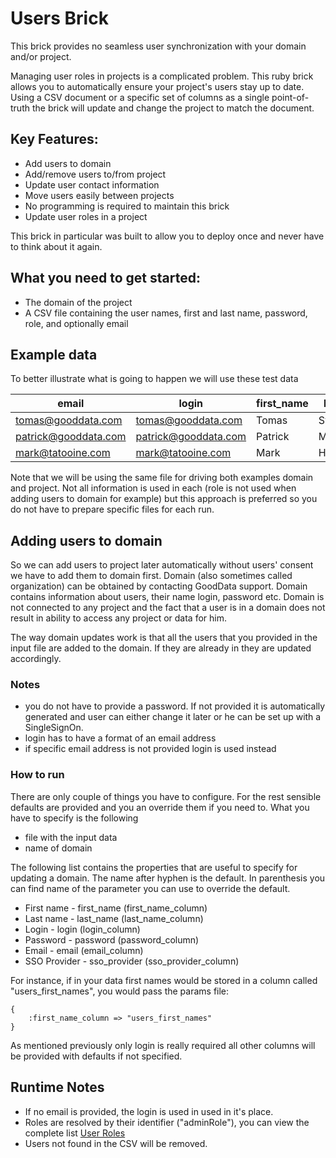 Users Brick
==========
This brick provides no seamless user synchronization with your domain and/or project.

Managing user roles in projects is a complicated problem. This ruby brick allows you to automatically ensure your project's users stay up to date. Using a CSV document or a specific set of columns as a single point-of-truth the brick will update and change the project to match the document.

## Key Features:
- Add users to domain
- Add/remove users to/from project
- Update user contact information
- Move users easily between projects
- No programming is required to maintain this brick
- Update user roles in a project

This brick in particular was built to allow you to deploy once and never have to think about it again. 

## What you need to get started:
- The domain of the project
- A CSV file containing the user names, first and last name, password, role, and optionally email


## Example data
To better illustrate what is going to happen we will use these test data

email | login | first_name | last_name | role
------|-------|------------|-----------|------
tomas@gooddata.com | tomas@gooddata.com | Tomas | Svarovsky | admin
patrick@gooddata.com | patrick@gooddata.com | Patrick | McConlogue | viewer
mark@tatooine.com | mark@tatooine.com | Mark | Hamil | viewer

Note that we will be using the same file for driving both examples domain and project. Not all information is used in each (role is not used when adding users to domain for example) but this approach is preferred so you do not have to prepare specific files for each run.

## Adding users to domain

So we can add users to project later automatically without users' consent we have to add them to domain first. Domain (also sometimes called organization) can be obtained by contacting GoodData support. Domain contains information about users, their name login, password etc. Domain is not connected to any project and the fact that a user is in a domain does not result in ability to access any project or data for him.

The way domain updates work is that all the users that you provided in the input file are added to the domain. If they are already in they are updated accordingly.

### Notes
* you do not have to provide a password. If not provided it is automatically generated and user can either change it later or he can be set up with a SingleSignOn.
* login has to have a format of an email address
* if specific email address is not provided login is used instead

### How to run

There are only couple of things you have to configure. For the rest sensible defaults are provided and you an override them if you need to. What you have to specify is the following

* file with the input data
* name of domain

The following list contains the properties that are useful to specify for updating a domain. The name after hyphen is the default. In parenthesis you can find name of the parameter you can use to override the default.

* First name - first_name (first_name_column)
* Last name - last_name (last_name_column)
* Login - login (login_column)
* Password - password (password_column)
* Email - email (email_column)
* SSO Provider - sso_provider (sso_provider_column)

For instance, if in your data first names would be stored in a column called "users_first_names", you would pass the params file: 

    {
        :first_name_column => "users_first_names"
    }


As mentioned previously only login is really required all other columns will be provided with defaults if not specified.

## Runtime Notes
- If no email is provided, the login is used in used in it's place.
- Roles are resolved by their identifier ("adminRole"), you can view the complete list [User Roles](https://support.gooddata.com/entries/23297728-User-Roles-Overview)
- Users not found in the CSV will be removed.






